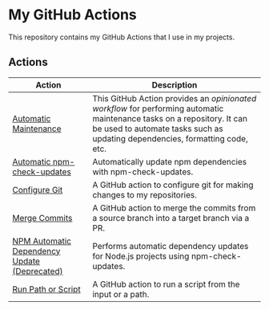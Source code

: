 # My GitHub Actions

This repository contains my GitHub Actions that I use in my projects.

## Actions

| Action                                                                          | Description                                                                                                                                                                                             |
| ------------------------------------------------------------------------------- | ------------------------------------------------------------------------------------------------------------------------------------------------------------------------------------------------------- |
| [Automatic Maintenance](automatic-maintenance)                                  | This GitHub Action provides an _opinionated workflow_ for performing automatic maintenance tasks on a repository. It can be used to automate tasks such as updating dependencies, formatting code, etc. |
| [Automatic npm-check-updates](automatic-npm-check-updates)                      | Automatically update npm dependencies with npm-check-updates.                                                                                                                                           |
| [Configure Git](configure-git)                                                  | A GitHub action to configure git for making changes to my repositories.                                                                                                                                 |
| [Merge Commits](merge-commits)                                                  | A GitHub action to merge the commits from a source branch into a target branch via a PR.                                                                                                                |
| [NPM Automatic Dependency Update (Deprecated)](npm-automatic-dependency-update) | Performs automatic dependency updates for Node.js projects using npm-check-updates.                                                                                                                     |
| [Run Path or Script](run-path-or-script)                                        | A GitHub action to run a script from the input or a path.                                                                                                                                               |
